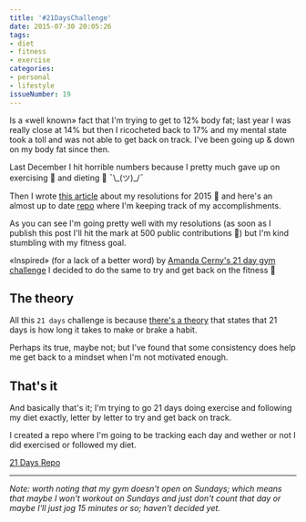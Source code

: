 ```yaml
---
title: '#21DaysChallenge'
date: 2015-07-30 20:05:26
tags:
- diet
- fitness
- exercise
categories:
- personal
- lifestyle
issueNumber: 19
---
```

Is a «well known» fact that I'm trying to get to 12% body fat; last year I was really close at 14% but then I ricocheted back to 17% and my mental state took a toll and was not able to get back on track. I've been going up & down on my body fat since then.

Last December I hit horrible numbers because I pretty much gave up on exercising 💪 and dieting 🌿 ¯\\\_(ツ)_/¯
<!--more-->
Then I wrote [this article][goals] about my resolutions for 2015 🎉 and here's an almost up to date [repo][repo] where I'm keeping track of my accomplishments.

As you can see I'm going pretty well with my resolutions (as soon as I publish this post I'll hit the mark at 500 public contributions 🎉) but I'm kind stumbling with my fitness goal.

«Inspired» (for a lack of a better word) by [Amanda Cerny's 21 day gym challenge][challenge] I decided to do the same to try and get back on the fitness 🚃

## The theory
All this `21 days` challenge is because [there's a theory][theory] that states that 21 days is how long it takes to make or brake a habit.

Perhaps its true, maybe not; but I've found that some consistency does help me get back to a mindset when I'm not motivated enough.

## That's it
And basically that's it; I'm trying to go 21 days doing exercise and following my diet exactly, letter by letter to try and get back on track.

I created a repo where I'm going to be tracking each day and wether or not I did exercised or followed my diet.

[21 Days Repo][21DaysRepo]

---

_Note: worth noting that my gym doesn't open on Sundays; which means that maybe I won't workout on Sundays and just don't count that day or maybe I'll just jog 15 minutes or so; haven't decided yet._

[goals]:http://estebantorr.es/blog/2014/12/31/new-year-resolutions/
[repo]:https://github.com/esttorhe/2015-Resolutions
[challenge]:https://www.facebook.com/MissAmandaCerny/photos/a.131955946897595.28409.100344450058745/868664193226763/
[theory]:http://www.quora.com/Does-it-really-take-21-days-to-break-a-habit
[21DaysRepo]:https://github.com/esttorhe/21DaysChallenge

